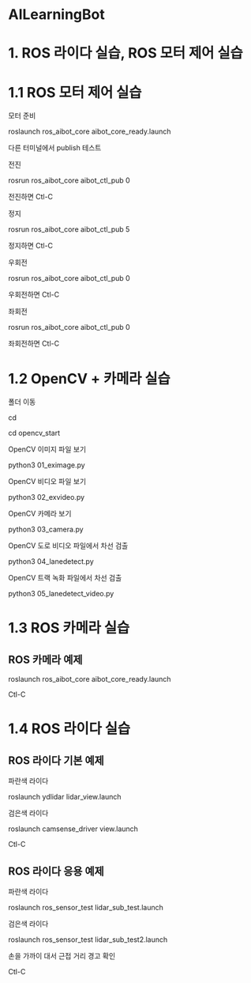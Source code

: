 # AILearningBot

# 1.	ROS 라이다 실습, ROS 모터 제어 실습

# 1.1 ROS 모터 제어 실습

모터 준비

roslaunch ros_aibot_core aibot_core_ready.launch

다른 터미널에서 publish 테스트


전진

rosrun ros_aibot_core aibot_ctl_pub 0

전진하면 Ctl-C


정지

rosrun ros_aibot_core aibot_ctl_pub 5

정지하면 Ctl-C


우회전

rosrun ros_aibot_core aibot_ctl_pub 0

우회전하면 Ctl-C


좌회전

rosrun ros_aibot_core aibot_ctl_pub 0

좌회전하면 Ctl-C


# 1.2 OpenCV + 카메라 실습

폴더 이동

cd

cd opencv_start


OpenCV 이미지 파일 보기

python3 01_eximage.py


OpenCV 비디오 파일 보기

python3 02_exvideo.py


OpenCV 카메라 보기

python3 03_camera.py


OpenCV 도로 비디오 파일에서 차선 검출

python3 04_lanedetect.py


OpenCV 트랙 녹화 파일에서 차선 검출


python3 05_lanedetect_video.py


# 1.3 ROS 카메라 실습

## ROS 카메라 예제

roslaunch ros_aibot_core aibot_core_ready.launch

Ctl-C


# 1.4 ROS 라이다 실습

## ROS 라이다 기본 예제

파란색 라이다

roslaunch ydlidar lidar_view.launch


검은색 라이다

roslaunch camsense_driver view.launch


Ctl-C


## ROS 라이다 응용 예제

파란색 라이다

roslaunch ros_sensor_test lidar_sub_test.launch


검은색 라이다

roslaunch ros_sensor_test lidar_sub_test2.launch

손을 가까이 대서 근접 거리 경고 확인

Ctl-C



